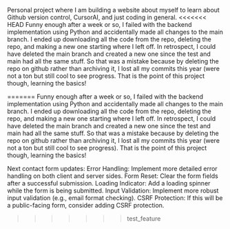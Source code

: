 Personal project where I am building a website about myself to learn about Github version control, CursorAI, and just coding in general.
<<<<<<< HEAD
Funny enough after a week or so, I failed with the backend implementation using Python and accidentally made all changes to the main branch. I ended up downloading all the code from the repo, deleting the repo, and making a new one starting where I left off. In retrospect, I could have deleted the main branch and created a new one since the test and main had all the same stuff. So that was a mistake because by deleting the repo on github rather than archiving it, I lost all my commits this year (were not a ton but still cool to see progress.
That is the point of this project though, learning the basics!


=======
Funny enough after a week or so, I failed with the backend implementation using Python and accidentally made all changes to the main branch. I ended up downloading all the code from the repo, deleting the repo, and making a new one starting where I left off. In retrospect, I could have deleted the main branch and created a new one since the test and main had all the same stuff. So that was a mistake because by deleting the repo on github rather than archiving it, I lost all my commits this year (were not a ton but still cool to see progress).
That is the point of this project though, learning the basics!


Next contact form updates: 
Error Handling: Implement more detailed error handling on both client and server sides.
Form Reset: Clear the form fields after a successful submission.
Loading Indicator: Add a loading spinner while the form is being submitted.
Input Validation: Implement more robust input validation (e.g., email format checking).
CSRF Protection: If this will be a public-facing form, consider adding CSRF protection.
>>>>>>> test_feature
